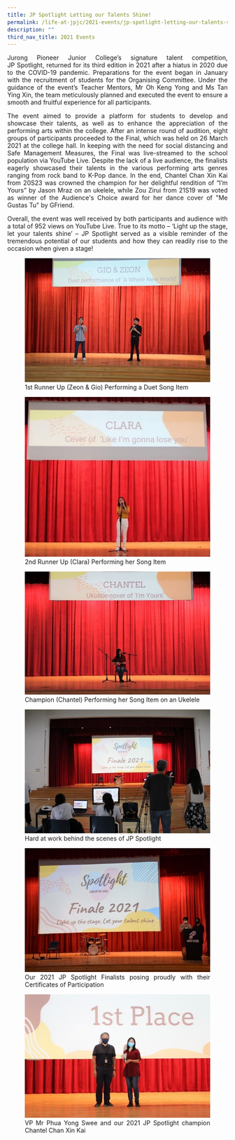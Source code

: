 ```yaml
---
title: JP Spotlight Letting our Talents Shine!
permalink: /life-at-jpjc/2021-events/jp-spotlight-letting-our-talents-shine/
description: ""
third_nav_title: 2021 Events
---
```

<div align=justify>
<p>
Jurong Pioneer Junior College’s signature talent competition, JP Spotlight, returned for its third edition in 2021 after a hiatus in 2020 due to the COVID-19 pandemic. Preparations for the event began in January with the recruitment of students for the Organising Committee. Under the guidance of the event’s Teacher Mentors, Mr Oh Keng Yong and Ms Tan Ying Xin, the team meticulously planned and executed the event to ensure a smooth and fruitful experience for all participants.</p>

<p>
The event aimed to provide a platform for students to develop and showcase their talents, as well as to enhance the appreciation of the performing arts within the college. After an intense round of audition, eight groups of participants proceeded to the Final, which was held on 26 March 2021 at the college hall. In keeping with the need for social distancing and Safe Management Measures, the Final was live-streamed to the school population via YouTube Live. Despite the lack of a live audience, the finalists eagerly showcased their talents in the various performing arts genres ranging from rock band to K-Pop dance. In the end, Chantel Chan Xin Kai from 20S23 was crowned the champion for her delightful rendition of “I’m Yours” by Jason Mraz on an ukelele, while Zou Zirui from 21S19 was voted as winner of the Audience's Choice award for her dance cover of "Me Gustas Tu" by GFriend.</p>

<p>
Overall, the event was well received by both participants and audience with a total of 952 views on YouTube Live. True to its motto – ‘Light up the stage, let your talents shine’ – JP Spotlight served as a visible reminder of the tremendous potential of our students and how they can readily rise to the occasion when given a stage!</p>

<figure>
<img src="/images/jpspotlight1.jpg">
<figcaption>1st Runner Up (Zeon & Gio) Performing a Duet Song Item</figcaption>
</figure>

<figure>
<img src="/images/jpspotlight2.jpg">
	<figcaption>2nd Runner Up (Clara) Performing her Song Item</figcaption>
</figure>

<figure>
<img src="/images/jpspotlight3.jpg">
<figcaption>Champion (Chantel) Performing her Song Item on an Ukelele</figcaption>
</figure>

<figure>
<img src="/images/jpspotlight4.jpg">
<figcaption>Hard at work behind the scenes of JP Spotlight</figcaption>
</figure>

<figure>
<img src="/images/jpspotlight5.jpg">
<figcaption>Our 2021 JP Spotlight Finalists posing proudly with their Certificates of Participation</figcaption>
</figure>

<figure>
<img src="/images/jpspotlight6.jpg">
<figcaption>VP Mr Phua Yong Swee and our 2021 JP Spotlight champion Chantel Chan Xin Kai</figcaption>
</figure>